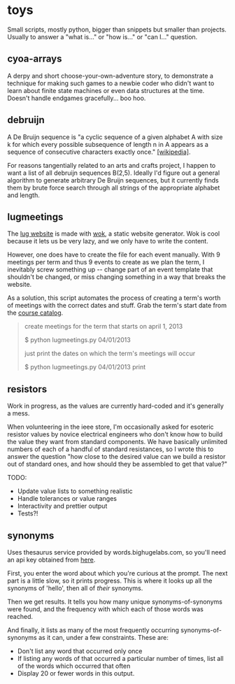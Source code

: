 toys
====

Small scripts, mostly python, bigger than snippets but smaller than projects. 
Usually to answer a "what is..." or "how is..." or "can I..." question. 

cyoa-arrays
-----------

A derpy and short choose-your-own-adventure story, to demonstrate a technique
for making such games to a newbie coder who didn't want to learn about finite
state machines or even data structures at the time. Doesn't handle endgames
gracefully... boo hoo. 

debruijn
--------

A De Bruijn sequence is "a cyclic sequence of a given alphabet A with size k
for which every possible subsequence of length n in A appears as a sequence of
consecutive characters exactly once." [[wikipedia]][debruijn].

For reasons tangentially related to an arts and crafts project, I happen to
want a list of all debruijn sequences B(2,5). Ideally I'd figure out a general
algorithm to generate arbitrary De Bruijn sequences, but it currently finds
them by brute force search through all strings of the appropriate alphabet and
length. 

[debruijn]:http://en.wikipedia.org/wiki/De_Bruijn_sequence 


lugmeetings
-----------

The [lug website][lugsite] is made with [wok][wok], a static website
generator. Wok is cool because it lets us be very lazy, and we only have to
write the content. 

[lugsite]:http://lug.oregonstate.edu/
[wok]:https://github.com/mythmon/wok

However, one does have to create the file for each event manually. With 9
meetings per term and thus 9 events to create as we plan the term, I
inevitably screw something up -- change part of an event template that
shouldn't be changed, or miss changing something in a way that breaks the
website. 

As a solution, this script automates the process of creating a term's worth of
meetings with the correct dates and stuff. Grab the term's start date from the
[course catalog][catalog].

[catalog]:http://catalog.oregonstate.edu/

> create meetings for the term that starts on april 1, 2013
> 
> $ python lugmeetings.py 04/01/2013
> 
> just print the dates on which the term's meetings will occur
> 
> $ python lugmeetings.py 04/01/2013 print


resistors
---------

Work in progress, as the values are currently hard-coded and it's generally a
mess.

When volunteering in the ieee store, I'm occasionally asked for esoteric
resistor values by novice electrical engineers who don't know how to build the
value they want from standard components. We have basically unlimited numbers
of each of a handful of standard resistances, so I wrote this to answer the
question "how close to the desired value can we build a resistor out of
standard ones, and how should they be assembled to get that value?"

TODO:
* Update value lists to something realistic
* Handle tolerances or value ranges
* Interactivity and prettier output
* Tests?!

synonyms
--------

Uses thesaurus service provided by words.bighugelabs.com, so you'll need an api key obtained from [here][apikey].

First, you enter the word about which you're curious at the prompt.
The next part is a little slow, so it prints progress. This is where it looks up all the synonyms of 'hello', 
then all of *their* synonyms.

Then we get results. It tells you how many unique synonyms-of-synonyms were found,
and the frequency with which each of those words was reached.

And finally, it lists as many of the most frequently occurring synonyms-of-synonyms as it can, under a few constraints.
These are: 
* Don't list any word that occurred only once
* If listing any words of that occurred a particular number of times, list all of the words which occurred that often
* Display 20 or fewer words in this output.


[apikey]:http://words.bighugelabs.com/getkey.php



